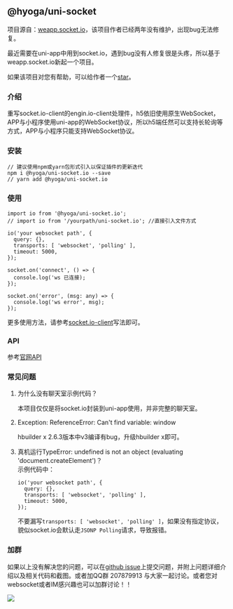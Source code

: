 ## @hyoga/uni-socket

项目源自：[weapp.socket.io](https://github.com/10cella/weapp.socket.io)，该项目作者已经两年没有维护，出现bug无法修复。

最近需要在uni-app中用到socket.io，遇到bug没有人修复很是头疼，所以基于weapp.socket.io新起一个项目。

如果该项目对您有帮助，可以给作者一个[star](https://github.com/AspenLuoQiang/hyoga-uni-socket.io)。

### 介绍

重写socket.io-client的engin.io-client处理件，h5依旧使用原生WebSocket，APP与小程序使用uni-app的WebSocket协议，所以h5端任然可以支持长轮询等方式，APP与小程序只能支持WebSocket协议。

### 安装

```
// 建议使用npm或yarn包形式引入以保证插件的更新迭代
npm i @hyoga/uni-socket.io --save
// yarn add @hyoga/uni-socket.io
```

### 使用

```
import io from '@hyoga/uni-socket.io';
// import io from '/yourpath/uni-socket.io'; //直接引入文件方式

io('your websocket path', {
  query: {},
  transports: [ 'websocket', 'polling' ],
  timeout: 5000,
});

socket.on('connect', () => {
  console.log('ws 已连接);
});

socket.on('error', (msg: any) => {
  console.log('ws error', msg);
});
```

更多使用方法，请参考[socket.io-client](https://github.com/socketio/socket.io-client)写法即可。

### API

参考[官网API](https://socket.io/docs/client-api/)

### 常见问题

1. 为什么没有聊天室示例代码？  

    本项目仅仅是将socket.io封装到uni-app使用，并非完整的聊天室。

2. Exception: ReferenceError: Can't find variable: window  

    hbuilder x 2.6.3版本中v3编译有bug，升级hbuilder x即可。

3. 真机运行TypeError: undefined is not an object (evaluating 'document.createElement')？  
    示例代码中：  

    ```
    io('your websocket path', {
      query: {},
      transports: [ 'websocket', 'polling' ],
      timeout: 5000,
    });
    ```
    不要漏写`transports: [ 'websocket', 'polling' ]`，如果没有指定协议，貌似socket.io会默认走`JSONP Polling`请求，导致报错。

### 加群

如果以上没有解决您的问题，可以在[github issue](https://github.com/AspenLuoQiang/hyoga-uni-socket.io/issues)上提交问题，并附上问题详细介绍以及相关代码和截图。或者加QQ群 207879913 与大家一起讨论。或者您对websocket或者IM感兴趣也可以加群讨论！！

<img src="https://cdn2.waikuaiba.cn/uploads/20200526/ef46f4aacc5776dafcf70985edc515f4.jpeg" >